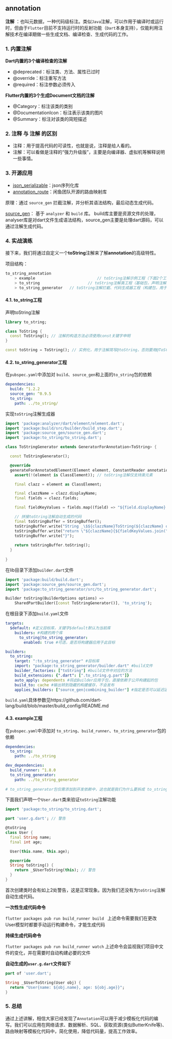 ## annotation

**注解** ：也叫元数据，一种代码级标注。类似`Java`注解，可以作用于编译时或运行时，但由于`Flutter`目前不支持运行时的反射功能（`Dart`本身支持），仅能利用注解技术在编译期做一些生成文档、编译检查、生成代码的工作。

### 1. 内置注解

**Dart内置的3个编译检查的注解**

- @deprecated：标注类、方法、属性已过时
- @override：标注重写方法
- @required：标注参数必须传入

**Flutter内置的3个生成Document文档的注解**

- @Category：标注该类的类别
- @DocumentationIcon：标注表示该类的图片
- @Summary：标注对该类的简短描述

### 2. 注释 与 注解 的区别

- 注释：用于提高代码的可读性，也就是说，注释是给人看的。
- 注解：可以看做是注释的“强力升级版”，主要是向编译器、虚拟机等解释说明一些事情。

### 3. 开源应用

- [json_serializable](https://github.com/dart-lang/json_serializable)：json序列化库
- [annotation_route](https://github.com/alibaba-flutter/annotation_route)：闲鱼团队开源的路由映射库

原理：通过 `source_gen` 拦截注解，并分析其语法结构，最后动态生成代码。

[source_gen](https://github.com/dart-lang/source_gen)： 基于 `analyzer` 和 `build` 库。 build库主要是资源文件的处理，analyser库是对dart文件生成语法结构，source_gen主要是处理dart源码，可以通过注解生成代码。

### 4. 实战演练

接下来，我们将通过自定义一个**toString**注解来了解**annotation**的高级特性。

项目结构：
```dart
to_string_annotation
	> example					 		// toString注解示例工程（下面2个工程的使用示例）
	> to_string				 		// toString注解类工程（基础包，声明注解）
	> to_string_generator	// toString注解拦截、代码生成器工程（构建包，用于运行命令行自动生成代码）
```

#### 4.1. to_string工程

声明toString注解

```dart
library to_string;

class ToString {
  const ToString(); // 注解的构造方法必须使用const关键字申明
}

const toString = ToString(); // 实例化，用于注解简写@toString，否则要用@ToString()
```

#### 4.2. to_string_generator工程

在`pubspec.yaml`中添加对 `build`、`source_gen`和上面的`to_string`包的依赖

```yaml
dependencies:
  build: ^1.2.2
  source_gen: ^0.9.5
  to_string:
    path: ../to_string/
```

实现`toString`注解生成器

```dart
import 'package:analyzer/dart/element/element.dart';
import 'package:build/src/builder/build_step.dart';
import 'package:source_gen/source_gen.dart';
import 'package:to_string/to_string.dart';

class ToStringGenerator extends GeneratorForAnnotation<ToString> {

  const ToStringGenerator();

  @override
  generateForAnnotatedElement(Element element, ConstantReader annotation, BuildStep buildStep) {
    assert(!(element is ClassElement)); // toString注解仅支持类元素

    final clazz = element as ClassElement;

    final clazzName = clazz.displayName;
    final fields = clazz.fields;

    final fieldKeyValues = fields.map((field) => "${field.displayName}: \${obj.${field.displayName}}");

    // 拼接toString注解自动生成的代码
    final toStringBuffer = StringBuffer();
    toStringBuffer.write("String _\$${clazzName}ToString(${clazzName} obj) {");
    toStringBuffer.write("return \"${clazzName}{${fieldKeyValues.join(", ")}}\";");
    toStringBuffer.write("}");
    
    return toStringBuffer.toString();
  }
  
}
```

在lib目录下添加`builder.dart`文件

```dart
import 'package:build/build.dart';
import 'package:source_gen/source_gen.dart';
import 'package:to_string_generator/src/to_string_generator.dart';

Builder toString(BuilderOptions options) =>
    SharedPartBuilder([const ToStringGenerator()], 'to_string');
```

在根目录下添加`build.yaml`文件

```yaml
targets:
  $default: #定义目标库，关键字$default默认为当前库
    builders: #构建的两个库
      to_string|to_string_generator:
        enabled: true #可选，是否将构建器应用于此目标

builders:
  to_string:
    target: ":to_string_generator" #目标库
    import: "package:to_string_generator/builder.dart" #build文件
    builder_factories: ["toString"] #build文件中对应的方法
    build_extensions: {".dart": [".to_string.g.part"]}
    auto_apply: dependents #将此Builder应用于包，直接依赖于公开构建起的包
    build_to: cache #输出转到隐藏的构建缓存，不会发布
    applies_builders: ["source_gen|combining_builder"] #指定是否可以延迟运行构建器
```

`build.yaml`具体参数见https://github.com/dart-lang/build/blob/master/build_config/README.md

#### 4.3. example工程

在`pubspec.yaml`中添加对 `to_string`、`build_runner`、`to_string_generator`包的依赖

```yaml
dependencies:
  to_string:
    path: ../to_string

dev_dependencies:
  build_runner: ^1.8.0
  to_string_generator:
    path: ../to_string_generator
    
# to_string_generator包仅需添加到开发依赖中，这也就是我们为什么要拆成 to_string 和 to_string_generator 两个工程的原因了。
```

下面我们声明一个`User.dart`类来验证`toString`注解功能

```dart
import 'package:to_string/to_string.dart';

part 'user.g.dart'; // 警告

@toString
class User {
  final String name;
  final int age;

  User(this.name, this.age);

  @override
  String toString() {
    return _$UserToString(this); // 警告
  }
}
```

首次创建类时会有如上2处警告，这是正常现象。因为我们还没有为`toString`注解自动生成代码。

**一次性生成代码命令**

`flutter packages pub run build_runner build ` 
上述命令需要我们在更改User模型时都要手动运行构建命令，才能生成代码

**持续生成代码命令**

`flutter packages pub run build_runner watch`
上述命令会监视我们项目中文件的变化，并在需要时自动构建必要的文件

**自动生成的`user.g.dart`文件如下**

```dart
part of 'user.dart';

String _$UserToString(User obj) {
  return "User{name: ${obj.name}, age: ${obj.age}}";
}
```

### 5. 总结

通过上述讲解，相信大家已经发现了`Annotation`可以用于减少模板化代码的编写。我们可以应用在网络请求、数据解析、SQL、获取资源(类似ButterKnife等)、路由映射等模板化代码中，简化使用，降低代码量，提高工作效率。
